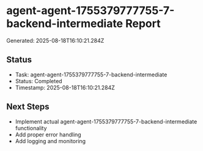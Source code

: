 # agent-agent-1755379777755-7-backend-intermediate Report

Generated: 2025-08-18T16:10:21.284Z

## Status
- Task: agent-agent-1755379777755-7-backend-intermediate
- Status: Completed
- Timestamp: 2025-08-18T16:10:21.284Z

## Next Steps
- Implement actual agent-agent-1755379777755-7-backend-intermediate functionality
- Add proper error handling
- Add logging and monitoring
